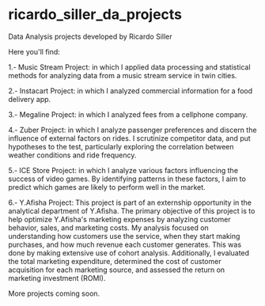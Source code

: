 # ricardo_siller_da_projects
Data Analysis projects developed by Ricardo Siller

Here you'll find:

1.- Music Stream Project: in which I applied data processing and statistical methods for analyzing data from a music stream service in twin cities.

2.- Instacart Project: in which I analyzed commercial information for a food delivery app.

3.- Megaline Project: in which I analyzed fees from a cellphone company.

4.- Zuber Project: in which I analyze passenger preferences and discern the influence of external factors on rides. I scrutinize competitor data, and put hypotheses to the test, particularly exploring the correlation between weather conditions and ride frequency.

5.- ICE Store Project: in which I analyze various factors influencing the success of video games. By identifying patterns in these factors, I aim to predict which games are likely to perform well in the market. 

6.- Y.Afisha Project: This project is part of an externship opportunity in the analytical department of Y.Afisha. The primary objective of this project is to help optimize Y.Afisha's marketing expenses by analyzing customer behavior, sales, and marketing costs. My analysis focused on understanding how customers use the service, when they start making purchases, and how much revenue each customer generates. This was done by making extensive use of cohort analysis. Additionally, I evaluated the total marketing expenditure, determined the cost of customer acquisition for each marketing source, and assessed the return on marketing investment (ROMI).

More projects coming soon.
